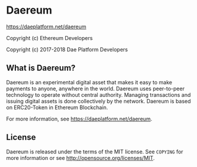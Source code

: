 # Daereum

https://daeplatform.net/daereum

Copyright (c) Ethereum Developers

Copyright (c) 2017-2018 Dae Platform Developers



What is Daereum?
----------------

Daereum is an experimental digital asset that makes it easy to make payments to anyone, anywhere in the world.
Daereum uses peer-to-peer technology to operate without central authority. Managing transactions and issuing digital assets is done collectively by the network.
Daereum is based on ERC20-Token in Ethereum Blockchain.

For more information, see https://daeplatform.net/daereum.



License
-------

Daereum is released under the terms of the MIT license. See `COPYING` for more
information or see http://opensource.org/licenses/MIT.
